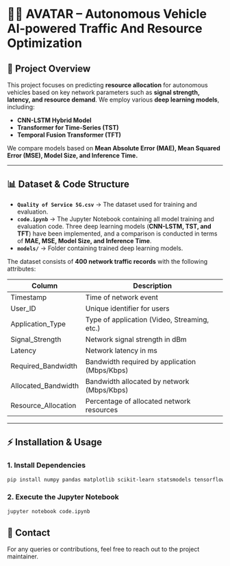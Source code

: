# 🚗🔧 AVATAR – Autonomous Vehicle AI-powered Traffic And Resource Optimization

## 🚀 Project Overview

This project focuses on predicting **resource allocation** for autonomous vehicles based on key network parameters such as **signal strength, latency, and resource demand**. We employ various **deep learning models**, including:

- **CNN-LSTM Hybrid Model**
- **Transformer for Time-Series (TST)**
- **Temporal Fusion Transformer (TFT)**

We compare models based on **Mean Absolute Error (MAE), Mean Squared Error (MSE), Model Size, and Inference Time.**

---

## 📊 Dataset & Code Structure

- **`Quality of Service 5G.csv`** → The dataset used for training and evaluation.
- **`code.ipynb`** → The Jupyter Notebook containing all model training and evaluation code. Three deep learning models (**CNN-LSTM, TST, and TFT**) have been implemented, and a comparison is conducted in terms of **MAE, MSE, Model Size, and Inference Time**.
- **`models/`** → Folder containing trained deep learning models.

The dataset consists of **400 network traffic records** with the following attributes:

| Column               | Description                                   |
| -------------------- | --------------------------------------------- |
| Timestamp            | Time of network event                         |
| User\_ID             | Unique identifier for users                   |
| Application\_Type    | Type of application (Video, Streaming, etc.)  |
| Signal\_Strength     | Network signal strength in dBm                |
| Latency              | Network latency in ms                         |
| Required\_Bandwidth  | Bandwidth required by application (Mbps/Kbps) |
| Allocated\_Bandwidth | Bandwidth allocated by network (Mbps/Kbps)    |
| Resource\_Allocation | Percentage of allocated network resources     |

---

## ⚡ Installation & Usage

### **1. Install Dependencies**

```bash
pip install numpy pandas matplotlib scikit-learn statsmodels tensorflow torch
```

### **2. Execute the Jupyter Notebook**

```bash
jupyter notebook code.ipynb
```

## 📩 Contact

For any queries or contributions, feel free to reach out to the project maintainer.
